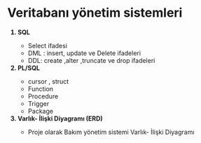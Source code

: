 
<!DOCTYPE html>
<html>
<head>
	<title></title>
</head>
<body>
	<h1> Veritabanı yönetim sistemleri</h1>
	<ol>
		<li style="font-weight:bold;"> SQL</li>
		<ul>
			<li> Select ifadesi</li>
			<li> DML : insert, update ve Delete ifadeleri</li>
			<li> DDL: create ,alter ,truncate ve drop ifadeleri</li>
		</ul>
		<li style="font-weight:bold;">PL/SQL</li>
		<ul>
			<li> cursor , struct </li>
			<li> Function</li>
			<li> Procedure</li>
			<li> Trigger</li>
			<li> Package</li>
		</ul>
		<li style="font-weight:bold;">Varlık- İlişki Diyagramı (ERD)  </li>
		<ul>
			<li> Proje olarak  Bakım yönetim sistemi Varlık- İlişki Diyagramı </li>
		</ul>
	</ol>
</body>
</html>
